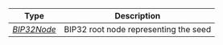 |      Type      |              Description              |
| :------------: | :-----------------------------------: |
| [*BIP32Node*](/docs/dev-resources/documentation/javascript-sdk-ref/types#bip32node) | BIP32 root node representing the seed |
